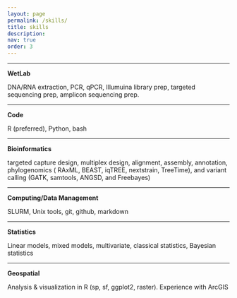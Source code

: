 ```yaml
---
layout: page
permalink: /skills/
title: skills
description:
nav: true
order: 3
---
```

---
**WetLab**

DNA/RNA extraction, PCR, qPCR, Illumuina library prep, targeted sequencing prep, amplicon sequencing prep.

---
**Code**

R (preferred), Python, bash

---

**Bioinformatics**

targeted capture design, multiplex design, alignment, assembly, annotation, phylogenomics (
RAxML, BEAST, iqTREE, nextstrain, TreeTime), and variant calling (GATK, samtools, ANGSD, and Freebayes)

---

**Computing/Data Management**

SLURM, Unix tools, git, github, markdown

---

**Statistics**

Linear models, mixed models, multivariate, classical statistics, Bayesian statistics

---

**Geospatial**

Analysis & visualization in R (sp, sf, ggplot2, raster). Experience with ArcGIS
